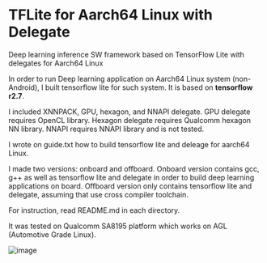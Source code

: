 # TFLite for Aarch64 Linux with Delegate
Deep learning inference SW framework based on TensorFlow Lite with delegates for Aarch64 Linux

In order to run Deep learning application on Aarch64 Linux system (non-Android), I built tensorflow lite for such system.
It is based on **tensorflow r2.7**.

I included XNNPACK, GPU, hexagon, and NNAPI delegate.
GPU delegate requires OpenCL library.
Hexagon delegate requires Qualcomm hexagon NN library.
NNAPI requires NNAPI library and is not tested.

I wrote on guide.txt how to build tensorflow lite and deleage for aarch64 Linux.

I made two versions: onboard and offboard.
Onboard version contains gcc, g++ as well as tensorflow lite and delegate in order to build deep learning applications on board.
Offboard version only contains tensorflow lite and delegate, assuming that use cross compiler toolchain.

For instruction, read README.md in each directory.

It was tested on Qualcomm SA8195 platform which works on AGL (Automotive Grade Linux).

![image](https://user-images.githubusercontent.com/28533445/141428765-0113020a-b45f-4076-ba02-c75a23fc48b7.png)
